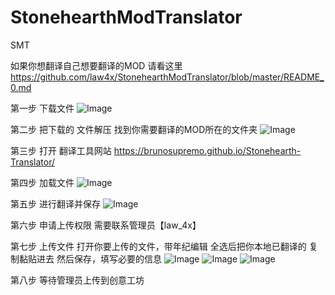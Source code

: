 # StonehearthModTranslator
SMT

如果你想翻译自己想要翻译的MOD  请看这里 <https://github.com/law4x/StonehearthModTranslator/blob/master/README_0.md>

第一步
下载文件
![Image](https://upload.cc/i1/2019/12/22/XNDUSL.png)

第二步
把下载的  文件解压
找到你需要翻译的MOD所在的文件夹
![Image](https://upload.cc/i1/2019/12/22/rlRYah.png)


第三步
打开 翻译工具网站
https://brunosupremo.github.io/Stonehearth-Translator/

第四步
加载文件
![Image](https://upload.cc/i1/2019/12/22/u13cnq.png)


第五步
进行翻译并保存
![Image](https://upload.cc/i1/2019/12/22/63MCtf.png)


第六步
申请上传权限
需要联系管理员【law_4x】

第七步
上传文件
打开你要上传的文件，带年纪编辑
全选后把你本地已翻译的 复制黏贴进去
然后保存，填写必要的信息
![Image](https://upload.cc/i1/2019/12/22/q97vkB.png)
![Image](https://upload.cc/i1/2019/12/22/4JpWiu.png)
![Image](https://upload.cc/i1/2019/12/22/ZtKJi5.png)

第八步
等待管理员上传到创意工坊
